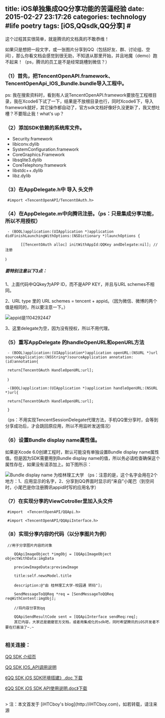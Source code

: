 title: iOS单独集成QQ分享功能的苦逼经验
date: 2015-02-27 23:17:26
categories: technology  #life poetry
tags: [iOS,QQsdk,QQ分享]  # <!--more-->
---

这个过程其实很简单，就是腾讯的文档真的不敢恭维！

如果只是想把一段文字，或一张图片分享到QQ（包括好友、群、讨论组、空间），那么你看文档会感觉到很无助，不知道从那里开始，并且地魔（demo）跑不起来！（ps，腾讯的员工是不是经常跳槽到微信？）

### （1）首先，把TencentOpenAPI.framework、TencentOpenApi_IOS_Bundle.bundle导入工程中。

ps: 我在搜索资料时，看到有人说TencentOpenAPI.framework要放在工程根目录，我在Xcode6下试了一下，结果是不放根目录也行，同时Xcode6下，导入framework就好，其它操作都自动了，官方sdk文档好像好久没更新了，我又想吐槽？不要阻止我！what's up？

<!--more-->

### （2）添加SDK依赖的系统库文件。

- Security.framework
- libiconv.dylib
- SystemConfiguration.framework
- CoreGraphics.Framework
- libsqlite3.dylib
- CoreTelephony.framework
- libstdc++.dylib
- libz.dylib


### （3）在AppDelegate.h中 导入 头文件

```
 #import <TencentOpenAPI/TencentOAuth.h>

```

### （4）在AppDelegate.m中向腾讯注册。（ps：只是集成分享功能，所以不用授权）

```
 - (BOOL)application:(UIApplication *)application didFinishLaunchingWithOptions:(NSDictionary *)launchOptions {

       [[TencentOAuth alloc] initWithAppId:QQKey andDelegate:nil]; //注册

｝

```

##### 要特别注意以下3点：

1、上面代码中QQkey为APP ID，而不是APP KEY，并且与URL schemes不相同。

2、URL type 里的 URL schemes  = tencent + appid。（因为微信、微博的两个值是相同的，所以要注意一下。）

![appid是1104292447](http://7xliwf.com1.z0.glb.clouddn.com/ihtc.cc.appid是1104292447.png)

3、这里delegate为空，因为没有授权，所以不用代理。


### （5）重写AppDelegate 的handleOpenURL和openURL方法

```
 - (BOOL)application:(UIApplication*)application openURL:(NSURL *)url sourceApplication:(NSString*)sourceApplication annotation:(id)annotation{
 
 return[TencentOAuth HandleOpenURL:url];

 ｝

 -(BOOL)application:(UIApplication *)application handleOpenURL:(NSURL *)url{

 return[TencentOAuth HandleOpenURL:url];
 
 }

```
（ps：不用实现TencentSessionDelegate代理方法，手机QQ里分享时，会等到分享成功后，才会跳回原应用，所以不用监听发送情况）


### （6）设置Bundle display name属性值。

如果是Xcode 6.0创建工程时，默认可能没有单独设置Bundle display name属性值。但是因为SDK需要用到Bundle display name的值，所以务必请检查确保这个属性存在，如果没有请添加上。如下图所示：

![Bundle display name 为桂林理工大学](http://7xliwf.com1.z0.glb.clouddn.com/ihtc.cc.Bundle%20display%20name%20为桂林理工大学.png)
（ps：注意的是，这个名字会用在2个地方：1、应用显示的名字，2、分享到QQ界面时显示的“来自”小尾巴（到空间时，小尾巴是你注册腾讯appid时写的应用名字）

### （7）在实现分享的ViewCotroller里加入头文件

```
 #import  <TencentOpenAPI/QQApi.h>

 #import <TencentOpenAPI/QQApiInterface.h>

```

### （8）实现分享内容的代码（以分享图片为例）

```
 //用于分享图片内容的对象

	QQApiImageObject *imgObj = [QQApiImageObject objectWithData:imgData

	previewImageData:previewImage

	title:self.newsModel.title

	description:@"由 桂林理工大学-校园通 转码"];

	SendMessageToQQReq *req = [SendMessageToQQReq reqWithContent:imgObj];

	//将内容分享到qq

	QQApiSendResultCode sent = [QQApiInterface sendReq:req];
	其它内容，大家还是磨磨官方文档，或者用集成化的sdk吧，同时希望腾讯的iOS开发者不要在打酱油了~.~


```


### 相关连接：

[QQ SDK 介绍页](http://wiki.open.qq.com/wiki/mobile/SDK下载)

[QQ SDK IOS_API调用说明](http://wiki.open.qq.com/wiki/IOS_API调用说明#2._iOS_SDK_API.E4.BD.BF.E7.94.A8.E8.AF.B4.E6.98.8E)

[《QQ SDK iOS SDK环境搭建》.doc 下载](http://qzonestyle.gtimg.cn/qzone/vas/opensns/res/doc/iOS_SDK_huanjingdajian.doc)

[《QQ SDK iOS SDK API使用说明.doc》下载](http://qzonestyle.gtimg.cn/qzone/vas/opensns/res/doc/iOS_SDK_API_shiyongshuoming.doc)


<br>
> 注：本文首发于 [iHTCboy's blog](http://iHTCboy.com)，如若转载，请注来源




